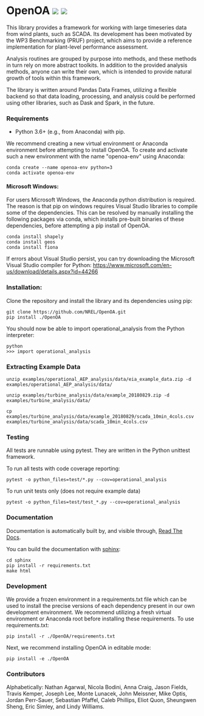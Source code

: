OpenOA ![](https://github.com/NREL/OpenOA/workflows/Tests/badge.svg?branch=master) ![](https://readthedocs.org/projects/openoa/badge/?version=latest)
======

This library provides a framework for working with large timeseries data from wind plants, such as SCADA.
Its development has been motivated by the WP3 Benchmarking (PRUF) project,
which aims to provide a reference implementation for plant-level performance assessment.

Analysis routines are grouped by purpose into methods,
and these methods in turn rely on more abstract toolkits.
In addition to the provided analysis methods,
anyone can write their own, which is intended to provide natural
growth of tools within this framework.

The library is written around Pandas Data Frames, utilizing a flexible backend
so that data loading, processing, and analysis could be performed using other libraries,
such as Dask and Spark, in the future.

### Requirements

  * Python 3.6+ (e.g., from Anaconda) with pip.

We recommend creating a new virtual environment or Anaconda environment before attempting to install
OpenOA. To create and activate such a new environment with the name "openoa-env" using Anaconda:

```
conda create --name openoa-env python=3
conda activate openoa-env
```
 
#### Microsoft Windows:

For users Microsoft Windows, the Anaconda python distribution is required. The reason is that pip on windows requires
Visual Studio libraries to compile some of the dependencies. This can be resolved by manually installing the following
packages via conda, which installs pre-built binaries of these dependencies, before attempting a pip install of OpenOA.

```
conda install shapely
conda install geos
conda install fiona
```

If errors about Visual Studio persist, you can try downloading the Microsoft Visual Studio compiler for Python: https://www.microsoft.com/en-us/download/details.aspx?id=44266


### Installation:

Clone the repository and install the library and its dependencies using pip:

```
git clone https://github.com/NREL/OpenOA.git
pip install ./OpenOA
```

You should now be able to import operational_analysis from the Python interpreter:

```
python
>>> import operational_analysis
```

### Extracting Example Data

```
unzip examples/operational_AEP_analysis/data/eia_example_data.zip -d examples/operational_AEP_analysis/data/

unzip examples/turbine_analysis/data/example_20180829.zip -d examples/turbine_analysis/data/

cp examples/turbine_analysis/data/example_20180829/scada_10min_4cols.csv examples/turbine_analysis/data/scada_10min_4cols.csv
```

### Testing

All tests are runnable using pytest. They are written in the Python unittest framework.

To run all tests with code coverage reporting:

```
pytest -o python_files=test/*.py --cov=operational_analysis
```

To run unit tests only (does not require example data)

```
pytest -o python_files=test/test_*.py --cov=operational_analysis
```



### Documentation

Documentation is automatically built by, and visible through, [Read The Docs](http://openoa.readthedocs.io/).

You can build the documentation with [sphinx](http://www.sphinx-doc.org/en/stable/):

```
cd sphinx
pip install -r requirements.txt
make html
```


### Development

We provide a frozen environment in a requirements.txt file which can be used to install the precise versions
of each dependency present in our own development environment. We recommend utilizing a fresh virtual environment or
Anaconda root before installing these requirements. To use requirements.txt:

```
pip install -r ./OpenOA/requirements.txt
```

Next, we recommend installing OpenOA in editable mode:

```
pip install -e ./OpenOA
```


### Contributors

Alphabetically:
Nathan Agarwal,
Nicola Bodini,
Anna Craig,
Jason Fields,
Travis Kemper,
Joseph Lee,
Monte Lunacek,
John Meissner,
Mike Optis,
Jordan Perr-Sauer,
Sebastian Pfaffel,
Caleb Phillips,
Eliot Quon,
Sheungwen Sheng,
Eric Simley, and
Lindy Williams.
